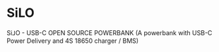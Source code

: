 # SiLO
Si⅃O - USB-C OPEN SOURCE POWERBANK (A powerbank with USB-C Power Delivery and 4S 18650 charger / BMS)
